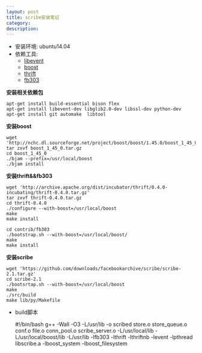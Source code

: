 ```yaml
---
layout: post
title: scribe安装笔记
category:
description:
---
```


- 安装环境: ubuntu14.04  
- 依赖工具:  
	- [libevent](http://libevent.org)
	- [boost](http://www.boost.org)
	- [thrift](http://thrift.apache.org)
	- [fb303](https://github.com/apache/thrift/tree/master/contrib/fb303)   

**安装相关依赖包**  

	apt-get install build-essential bison flex  
	apt-get install libevent-dev libglib2.0-dev libssl-dev python-dev 
	apt-get install git automake  libtool   

**安装boost**   

	wget 'http://nchc.dl.sourceforge.net/project/boost/boost/1.45.0/boost_1_45_0.tar.gz'
	tar zxvf boost_1_45_0.tar.gz
	cd boost_1_45_0
	./bjam --prefix=/usr/local/boost
	./bjam install  

**安装thrift&&fb303**  

	wget 'http://archive.apache.org/dist/incubator/thrift/0.4.0-incubating/thrift-0.4.0.tar.gz'
	tar zxvf thrift-0.4.0.tar.gz
	cd thrift-0.4.0
	./configure --with-boost=/usr/local/boost
	make
	make install

	cd contrib/fb303
	./bootstrap.sh --with-boost=/usr/local/boost/
	make
	make install  

**安装scribe**

	wget 'https://github.com/downloads/facebookarchive/scribe/scribe-2.1.tar.gz'
	cd scribe-2.1
	./bootsrtap.sh --with-boost=/usr/local/boost
	make
	./src/build
	make lib/py/Makefile   

- build脚本 

	#!/bin/bash
	g++ -Wall -O3 -L/usr/lib  -o scribed store.o store_queue.o conf.o file.o conn_pool.o scribe_server.o -L/usr/local/lib -L/usr/local/boost/lib -L/usr/lib -lfb303 -lthrift -lthriftnb -levent -lpthread  libscribe.a -lboost_system -lboost_filesystem
